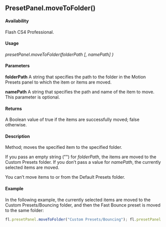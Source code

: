 ## PresetPanel.moveToFolder()

#### Availability

Flash CS4 Professional.

#### Usage

*presetPanel.moveToFolder(folderPath [, namePath] )*

#### Parameters

**folderPath** A string that specifies the path to the folder in the Motion Presets panel to which the item or items are moved.

**namePath** A string that specifies the path and name of the item to move. This parameter is optional.

#### Returns

A Boolean value of true if the items are successfully moved; false otherwise.

#### Description

Method; moves the specified item to the specified folder.

If you pass an empty string ("") for *folderPath*, the items are moved to the Custom Presets folder. If you don’t pass a value for *namePath*, the currently selected items are moved.

You can’t move items to or from the Default Presets folder.

#### Example

In the following example, the currently selected items are moved to the Custom Presets/Bouncing folder, and then the Fast Bounce preset is moved to the same folder:

```javascript
fl.presetPanel.moveToFolder("Custom Presets/Bouncing"); fl.presetPanel.moveToFolder("Custom Presets/Bouncing" , "Custom Presets/Fast Bounce");

```
